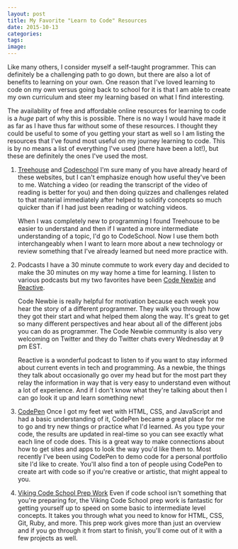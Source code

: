 ```yaml
---
layout: post
title: My Favorite "Learn to Code" Resources
date: 2015-10-13 
categories:
tags:
image:
---
```


Like many others, I consider myself a self-taught programmer. This can definitely be a challenging path to go down, but there are also a lot of benefits to learning on your own. One reason that I've loved learning to code on my own versus going back to school for it is that I am able to create my own curriculum and steer my learning based on what I find interesting. 

The availability of free and affordable online resources for learning to code is a *huge* part of why this is possible. There is no way I would have made it as far as I have thus far without some of these resources. I thought they could be useful to some of you getting your start as well so I am listing the resources that I've found most useful on my journey learning to code. This is by no means a list of everything I've used (there have been a lot!), but these are definitely the ones I've used the most.

1. [Treehouse](http://teamtreehouse.com) and [Codeschool](http://www.codeschool.com)
I'm sure many of you have already heard of these websites, but I can't emphasize enough how useful they've been to me. Watching a video (or reading the transcript of the video of reading is better for you) and then doing quizzes and challenges related to that material immediately after helped to solidify concepts so much quicker than if I had just been reading or watching videos. 

    When I was completely new to programming I found Treehouse to be easier to understand and then if I wanted a more intermediate understanding of a topic, I'd go to CodeSchool. Now I use them both interchangeably when I want to learn more about a new technology or review something that I've already learned but need more practice with.

2. Podcasts
I have a 30 minute commute to work every day and decided to make the 30 minutes on my way home a time for learning. I listen to various podcasts but my two favorites have been [Code Newbie](www.codenewbie.org) and [Reactive](reactive.audio). 

    Code Newbie is really helpful for motivation because each week you hear the story of a different programmer. They walk you through how they got their start and what helped them along the way. It's great to get so many different perspectives and hear about all of the different jobs you can do as programmer. The Code Newbie community is also very welcoming on Twitter and they do Twitter chats every Wednesday at 9 pm EST.

    Reactive is a wonderful podcast to listen to if you want to stay informed about current events in tech and programming. As a newbie, the things they talk about occasionally go over my head but for the most part they relay the information in way that is very easy to understand even without a lot of experience. And if I don't know what they're talking about then I can go look it up and learn something new!

3. [CodePen](codepen.io)
Once I got my feet wet with HTML, CSS, and JavaScript and had a basic understanding of it, CodePen became a great place for me to go and try new things or practice what I'd learned. As you type your code, the results are updated in real-time so you can see exactly what each line of code does. This is a great way to make connections about how to get sites and apps to look the way you'd like them to. Most recently I've been using CodePen to demo code for a personal portfolio site I'd like to create. You'll also find a ton of people using CodePen to create art with code so if you're creative or artistic, that might appeal to you.

4. [Viking Code School Prep Work](http://www.vikingcodeschool.com/prep)
Even if code school isn't something that you're preparing for, the Viking Code School prep work is fantastic for getting yourself up to speed on some basic to intermediate level concepts. It takes you through what you need to know for HTML, CSS, Git, Ruby, and more. This prep work gives more than just an overview and if you go through it from start to finish, you'll come out of it with a few projects as well.


